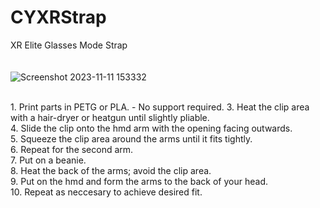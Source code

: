 # CYXRStrap
XR Elite Glasses Mode Strap<br>
<br>
<br>
![Screenshot 2023-11-11 153332](https://github.com/notancillary/CYXRStrap/assets/50598087/019212b2-52dd-4953-846b-f3d1dfbf492a)

<br>
1. Print parts in PETG or PLA. - No support required.<br?
2. Assemble your XR Elite in glasses mode.<br>
3. Heat the clip area with a hair-dryer or heatgun until slightly pliable. <br>
4. Slide the clip onto the hmd arm with the opening facing outwards.<br>
5. Squeeze the clip area around the arms until it fits tightly.<br>
6. Repeat for the second arm. <br>
7. Put on a beanie.<br>
8. Heat the back of the arms; avoid the clip area.<br>
9. Put on the hmd and form the arms to the back of your head.<br>
10. Repeat as neccesary to achieve desired fit. <br>
